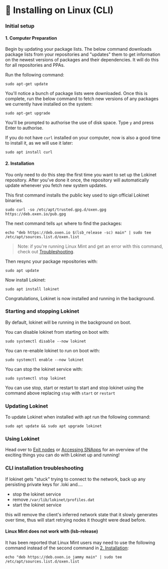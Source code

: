 # 🐧 Installing on Linux \(CLI\)

### Initial setup

#### 1. Computer Preparation

Begin by updating your package lists. The below command downloads package lists from your repositories and "updates" them to get information on the newest versions of packages and their dependencies. It will do this for all repositories and PPAs.

Run the following command:

```text
sudo apt-get update
```

You'll notice a bunch of package lists were downloaded. Once this is complete, run the below command to fetch new versions of any packages we currently have installed on the system:

```text
sudo apt-get upgrade
```

You'll be prompted to authorise the use of disk space. Type `y` and press Enter to authorise.

If you do not have `curl` installed on your computer, now is also a good time to install it, as we will use it later:

```text
sudo apt install curl
```

#### 2. Installation

You only need to do this step the first time you want to set up the Lokinet repository. After you've done it once, the repository will automatically update whenever you fetch new system updates.

This first command installs the public key used to sign official Lokinet binaries.

```text
sudo curl -so /etc/apt/trusted.gpg.d/oxen.gpg https://deb.oxen.io/pub.gpg
```

The next command tells `apt` where to find the packages:

```text
echo "deb https://deb.oxen.io $(lsb_release -sc) main" | sudo tee /etc/apt/sources.list.d/oxen.list
```

> Note: if you're running Linux Mint and get an error with this command, check out [Troubleshooting](installing-on-linux-cli.md#linux-mint-does-not-work-with-lsb-release).

Then resync your package repositories with:

```text
sudo apt update
```

Now install Lokinet:

```text
sudo apt install lokinet
```

Congratulations, Lokinet is now installed and running in the background.

### Starting and stopping Lokinet

By default, lokinet will be running in the background on boot.

You can disable lokinet from starting on boot with:

```text
sudo systemctl disable --now lokinet
```

You can re-enable lokinet to run on boot with:

```text
sudo systemctl enable --now lokinet
``` 
You can stop the lokinet service with:

```text
sudo systemctl stop lokinet
```

You can use stop, start or restart to start and stop lokinet using the command above replacing `stop` with `start` or `restart`

### Updating Lokinet

To update Lokinet when installed with apt run the following command:

```text
sudo apt update && sudo apt upgrade lokinet
```

### Using Lokinet

Head over to [Exit nodes](../exit-nodes.md) or [Accessing SNApps](../snapps/accessing-snapps.md) for an overview of the exciting things you can do with Lokinet up and running!

### CLI installation troubleshooting

If lokinet gets "stuck" trying to connect to the network, back up any persisting private keys for .loki and....

* stop the lokinet service
* remove `/var/lib/lokinet/profiles.dat`
* start the lokinet service

this will remove the client's inferred network state that it slowly generates over time, thus will start retrying nodes it thought were dead before.

#### Linux Mint does not work with \(lsb-release\)

It has been reported that Linux Mint users may need to use the following command instead of the second command in [2. Installation](installing-on-linux-cli.md#2-installation):

```text
echo "deb https://deb.oxen.io jammy main" | sudo tee /etc/apt/sources.list.d/oxen.list
```

